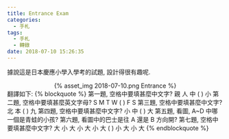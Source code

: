 ```yaml
---
title: Entrance Exam
categories:
  - 手札
tags:
  - 手札
  - 轉錄
date: 2018-07-10 15:26:35
---
```

據說這是日本慶應小學入學考的試題, 設計得很有趣呢.
<center>{% asset_img 2018-07-10.png Entrance %}</center>
翻譯如下:
{% blockquote %}
第一題, 空格中要填甚麼中文字? 親 人 中  (   ) 小
第二題, 空格中要填甚麼英文字母? S M T W ( ) F S
第三題, 空格中要填甚麼中文字? 北 本 ( ) 九
第四題, 空格中要填甚麼中文字? 小 中 ( ) 大
第五題, 看圖, A~D 中哪一個是青蛙的小孩?
第六題, 看圖中的巴士是往 A 還是 B 方向開?
第七題, 空格中要填甚麼中文字? 大 小 大 小 大 小 大 ( ) 小 大 小 大
{% endblockquote %}
